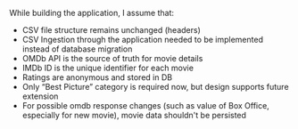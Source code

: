 While building the application, I assume that:

- CSV file structure remains unchanged (headers)
- CSV Ingestion through the application needed to be implemented instead of database migration
- OMDb API is the source of truth for movie details
- IMDb ID is the unique identifier for each movie
- Ratings are anonymous and stored in DB
- Only “Best Picture” category is required now, but design supports future extension
- For possible omdb response changes (such as value of Box Office, especially for new movie), movie data shouldn't be
  persisted
